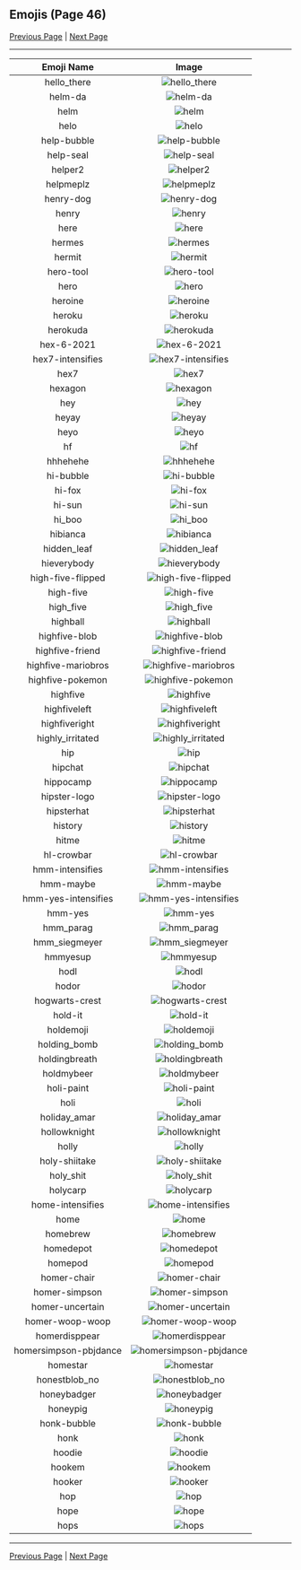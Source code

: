 
## Emojis (Page 46)

[Previous Page](/docs/hashicorp/page-h-0045.md)
  | [Next Page](/docs/hashicorp/page-h-0047.md)

<hr />

|Emoji Name|Image|
| :-: | :-: |
|hello_there| ![hello_there](/emojis/hashicorp/hello_there.gif)|
|helm-da| ![helm-da](/emojis/hashicorp/helm-da.png)|
|helm| ![helm](/emojis/hashicorp/helm.png)|
|helo| ![helo](/emojis/hashicorp/helo.jpg)|
|help-bubble| ![help-bubble](/emojis/hashicorp/help-bubble.gif)|
|help-seal| ![help-seal](/emojis/hashicorp/help-seal.png)|
|helper2| ![helper2](/emojis/hashicorp/helper2.png)|
|helpmeplz| ![helpmeplz](/emojis/hashicorp/helpmeplz.png)|
|henry-dog| ![henry-dog](/emojis/hashicorp/henry-dog.jpg)|
|henry| ![henry](/emojis/hashicorp/henry.png)|
|here| ![here](/emojis/hashicorp/here.png)|
|hermes| ![hermes](/emojis/hashicorp/hermes.png)|
|hermit| ![hermit](/emojis/hashicorp/hermit.jpg)|
|hero-tool| ![hero-tool](/emojis/hashicorp/hero-tool.jpg)|
|hero| ![hero](/emojis/hashicorp/hero.png)|
|heroine| ![heroine](/emojis/hashicorp/heroine.gif)|
|heroku| ![heroku](/emojis/hashicorp/heroku.png)|
|herokuda| ![herokuda](/emojis/hashicorp/herokuda.png)|
|hex-6-2021| ![hex-6-2021](/emojis/hashicorp/hex-6-2021.png)|
|hex7-intensifies| ![hex7-intensifies](/emojis/hashicorp/hex7-intensifies.gif)|
|hex7| ![hex7](/emojis/hashicorp/hex7.png)|
|hexagon| ![hexagon](/emojis/hashicorp/hexagon.png)|
|hey| ![hey](/emojis/hashicorp/hey.png)|
|heyay| ![heyay](/emojis/hashicorp/heyay.png)|
|heyo| ![heyo](/emojis/hashicorp/heyo.png)|
|hf| ![hf](/emojis/hashicorp/hf.gif)|
|hhhehehe| ![hhhehehe](/emojis/hashicorp/hhhehehe.gif)|
|hi-bubble| ![hi-bubble](/emojis/hashicorp/hi-bubble.gif)|
|hi-fox| ![hi-fox](/emojis/hashicorp/hi-fox.gif)|
|hi-sun| ![hi-sun](/emojis/hashicorp/hi-sun.png)|
|hi_boo| ![hi_boo](/emojis/hashicorp/hi_boo.gif)|
|hibianca| ![hibianca](/emojis/hashicorp/hibianca.png)|
|hidden_leaf| ![hidden_leaf](/emojis/hashicorp/hidden_leaf.jpg)|
|hieverybody| ![hieverybody](/emojis/hashicorp/hieverybody.png)|
|high-five-flipped| ![high-five-flipped](/emojis/hashicorp/high-five-flipped.gif)|
|high-five| ![high-five](/emojis/hashicorp/high-five.gif)|
|high_five| ![high_five](/emojis/hashicorp/high_five.jpg)|
|highball| ![highball](/emojis/hashicorp/highball.png)|
|highfive-blob| ![highfive-blob](/emojis/hashicorp/highfive-blob.png)|
|highfive-friend| ![highfive-friend](/emojis/hashicorp/highfive-friend.png)|
|highfive-mariobros| ![highfive-mariobros](/emojis/hashicorp/highfive-mariobros.png)|
|highfive-pokemon| ![highfive-pokemon](/emojis/hashicorp/highfive-pokemon.gif)|
|highfive| ![highfive](/emojis/hashicorp/highfive.png)|
|highfiveleft| ![highfiveleft](/emojis/hashicorp/highfiveleft.gif)|
|highfiveright| ![highfiveright](/emojis/hashicorp/highfiveright.gif)|
|highly_irritated| ![highly_irritated](/emojis/hashicorp/highly_irritated.png)|
|hip| ![hip](/emojis/hashicorp/hip.png)|
|hipchat| ![hipchat](/emojis/hashicorp/hipchat.png)|
|hippocamp| ![hippocamp](/emojis/hashicorp/hippocamp.png)|
|hipster-logo| ![hipster-logo](/emojis/hashicorp/hipster-logo.png)|
|hipsterhat| ![hipsterhat](/emojis/hashicorp/hipsterhat.jpg)|
|history| ![history](/emojis/hashicorp/history.png)|
|hitme| ![hitme](/emojis/hashicorp/hitme.jpg)|
|hl-crowbar| ![hl-crowbar](/emojis/hashicorp/hl-crowbar.png)|
|hmm-intensifies| ![hmm-intensifies](/emojis/hashicorp/hmm-intensifies.gif)|
|hmm-maybe| ![hmm-maybe](/emojis/hashicorp/hmm-maybe.gif)|
|hmm-yes-intensifies| ![hmm-yes-intensifies](/emojis/hashicorp/hmm-yes-intensifies.gif)|
|hmm-yes| ![hmm-yes](/emojis/hashicorp/hmm-yes.gif)|
|hmm_parag| ![hmm_parag](/emojis/hashicorp/hmm_parag.jpg)|
|hmm_siegmeyer| ![hmm_siegmeyer](/emojis/hashicorp/hmm_siegmeyer.png)|
|hmmyesup| ![hmmyesup](/emojis/hashicorp/hmmyesup.gif)|
|hodl| ![hodl](/emojis/hashicorp/hodl.jpg)|
|hodor| ![hodor](/emojis/hashicorp/hodor.png)|
|hogwarts-crest| ![hogwarts-crest](/emojis/hashicorp/hogwarts-crest.png)|
|hold-it| ![hold-it](/emojis/hashicorp/hold-it.png)|
|holdemoji| ![holdemoji](/emojis/hashicorp/holdemoji.png)|
|holding_bomb| ![holding_bomb](/emojis/hashicorp/holding_bomb.gif)|
|holdingbreath| ![holdingbreath](/emojis/hashicorp/holdingbreath.gif)|
|holdmybeer| ![holdmybeer](/emojis/hashicorp/holdmybeer.jpg)|
|holi-paint| ![holi-paint](/emojis/hashicorp/holi-paint.gif)|
|holi| ![holi](/emojis/hashicorp/holi.jpg)|
|holiday_amar| ![holiday_amar](/emojis/hashicorp/holiday_amar.jpg)|
|hollowknight| ![hollowknight](/emojis/hashicorp/hollowknight.png)|
|holly| ![holly](/emojis/hashicorp/holly.png)|
|holy-shiitake| ![holy-shiitake](/emojis/hashicorp/holy-shiitake.png)|
|holy_shit| ![holy_shit](/emojis/hashicorp/holy_shit.jpg)|
|holycarp| ![holycarp](/emojis/hashicorp/holycarp.png)|
|home-intensifies| ![home-intensifies](/emojis/hashicorp/home-intensifies.gif)|
|home| ![home](/emojis/hashicorp/home.png)|
|homebrew| ![homebrew](/emojis/hashicorp/homebrew.png)|
|homedepot| ![homedepot](/emojis/hashicorp/homedepot.jpg)|
|homepod| ![homepod](/emojis/hashicorp/homepod.png)|
|homer-chair| ![homer-chair](/emojis/hashicorp/homer-chair.gif)|
|homer-simpson| ![homer-simpson](/emojis/hashicorp/homer-simpson.png)|
|homer-uncertain| ![homer-uncertain](/emojis/hashicorp/homer-uncertain.gif)|
|homer-woop-woop| ![homer-woop-woop](/emojis/hashicorp/homer-woop-woop.gif)|
|homerdisppear| ![homerdisppear](/emojis/hashicorp/homerdisppear.gif)|
|homersimpson-pbjdance| ![homersimpson-pbjdance](/emojis/hashicorp/homersimpson-pbjdance.gif)|
|homestar| ![homestar](/emojis/hashicorp/homestar.jpg)|
|honestblob_no| ![honestblob_no](/emojis/hashicorp/honestblob_no.png)|
|honeybadger| ![honeybadger](/emojis/hashicorp/honeybadger.png)|
|honeypig| ![honeypig](/emojis/hashicorp/honeypig.jpg)|
|honk-bubble| ![honk-bubble](/emojis/hashicorp/honk-bubble.gif)|
|honk| ![honk](/emojis/hashicorp/honk.png)|
|hoodie| ![hoodie](/emojis/hashicorp/hoodie.png)|
|hookem| ![hookem](/emojis/hashicorp/hookem.png)|
|hooker| ![hooker](/emojis/hashicorp/hooker.png)|
|hop| ![hop](/emojis/hashicorp/hop.gif)|
|hope| ![hope](/emojis/hashicorp/hope.jpg)|
|hops| ![hops](/emojis/hashicorp/hops.png)|

<hr/>

[Previous Page](/docs/hashicorp/page-h-0045.md)
  | [Next Page](/docs/hashicorp/page-h-0047.md)